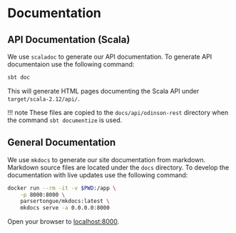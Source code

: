 # Documentation

## API Documentation (Scala)

We use `scaladoc` to generate our API documentation. To generate API documentaion use the following command:

```bash
sbt doc
```

This will generate HTML pages documenting the Scala API under `target/scala-2.12/api/`.

!!! note
    These files are copied to the `docs/api/odinson-rest` directory when the command `sbt documentize` is used.

## General Documentation

We use `mkdocs` to generate our site documentation from markdown. Markdown source files are located under the `docs` directory. To develop the documentation with live updates use the following command:

```bash
docker run --rm -it -v $PWD:/app \
    -p 8000:8000 \
    parsertongue/mkdocs:latest \
    mkdocs serve -a 0.0.0.0:8000
```

Open your browser to [localhost:8000](http://localhost:8000).
